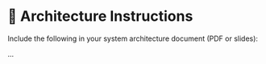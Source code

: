 # 🧱 Architecture Instructions

Include the following in your system architecture document (PDF or slides):

...


